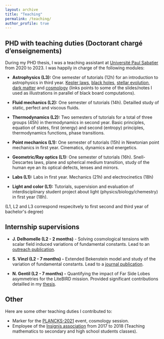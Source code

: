 ```yaml
---
layout: archive
title: "Teaching"
permalink: /teaching/
author_profile: true
---
```


## PHD with teaching duties (Doctorant chargé d’enseignements)


During my PHD thesis, I was a teaching assistant at [Université Paul Sabatier](https://www.univ-tlse3.fr) from 2020 to 2023. I was happily in charge of the following modules:

- **Astrophysics (L3):** One semester of tutorials (12h) for an introduction to astrophysics in third year. [Kepler laws](https://yolonomy.github.io/meca/Newton/Kepler/), [black holes](https://leovacher.github.io/files/BH.pdf), [stellar evolution](https://leovacher.github.io/files/HR.pdf), [dark matter](https://leovacher.github.io/files/DM.pdf) and [cosmology](https://leovacher.github.io/files/cosmo.pdf) (links points to some of the slides/notes I used as illustrations in parallel of black board computations).

- **Fluid mechanics (L2):** One semester of tutorials (14h). Detailled study of static, perfect and viscous fluids.

- **Thermodynamics (L2):** Two semesters of tutorials for a total of three groups (45h) in thermodynamics in second year. Basic principles, equation of states, first (energy) and second (entropy) principles, thermodynamics functions, phase transitions. 

- **Point mechanics (L1):** One semester of tutorials (15h) in Newtonian point mechanics in first year. Cinematics, dynamics and energetics.

- **Geometric/Ray optics (L1):** One semester of tutorials (16h). Snell-Descartes laws, plane and spherical medium transition, study of the human eye an its optical defects, lenses and mirrors.

- **Labs (L1):** Labs in first year. Mechanics (21h) and electrocinetics (18h)

- **Light and color (L1):** Tutorials, supervision and evaluation of interdisciplinary student project about light (physics/biology/chemestry) in first year (18h).

(L1, L2 and L3 correspond respecitvely to first second and third year of bachelor's degree)

## Internship supervisions

- **J. Delhomelle (L2 - 2 months)** - Solving cosmological tensions with scalar field induced variations of fundamental constants. Lead to an [outreach publication](https://yolonomy.github.io/codes/cosmo/friedmann/).

- **S. Vinzl (L2 - 7 months) -** Extended Bekenstein model and study of the variation of fundamental constants. Lead to a [journal publication](https://journals.aps.org/prd/abstract/10.1103/PhysRevD.106.083522).

- **N. Gentil (L2 - 7 months) -** Quantifying the impact of Far Side Lobes asymmetries for the LiteBIRD mission. Provided significant contributions detailled in my [thesis](https://leovacher.github.io/files/Thesis-Vacher.pdf).

## Other

Here are some other teaching duties I contributed to:

- Marker for the [PLANCKS-2021]((https://2021.plancks.org)) event, cosmology session.
- Employee of the [Insignis association](http://association-insignis.fr/) from 2017 to 2018 (Teaching mathematics to secondary and high school students classes).

